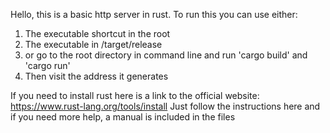 Hello, this is a basic http server in rust. To run this you can use either:
1. The executable shortcut in the root
2. The executable in /target/release
3. or go to the root directory in command line and run 'cargo build' and 'cargo run'
4. Then visit the address it generates

If you need to install rust here is a link to the official website: 
https://www.rust-lang.org/tools/install
Just follow the instructions here and if you need more help, a manual is included in the files
